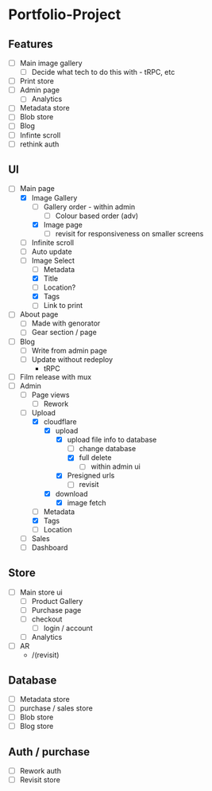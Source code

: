 # Portfolio-Project

## Features

- [ ] Main image gallery
  - [ ] Decide what tech to do this with - tRPC, etc
- [ ] Print store
- [ ] Admin page
  - [ ] Analytics
- [ ] Metadata store
- [ ] Blob store
- [ ] Blog
- [ ] Infinte scroll
- [ ] rethink auth

## UI

- [ ] Main page
  - [x] Image Gallery
    - [ ] Gallery order - within admin
      - [ ] Colour based order (adv)
    - [x] Image page
      - [ ] revisit for responsiveness on smaller screens 
  - [ ] Infinite scroll  
  - [ ] Auto update
  - [ ] Image Select
    - [ ] Metadata
    - [x] Title
    - [ ] Location?
    - [x] Tags
    - [ ] Link to print
- [ ] About page
  - [ ] Made with genorator
  - [ ] Gear section / page
- [ ] Blog
  - [ ] Write from admin page
  - [ ] Update without redeploy
    - tRPC
- [ ] Film release with mux
- [ ] Admin
  - [ ] Page views
    - [ ] Rework
  - [ ] Upload
    - [x] cloudflare
      - [x] upload
        - [x] upload file info to database
          - [ ] change database
          - [x] full delete
            - [ ] within admin ui
        - [x] Presigned urls
          - [ ] revisit
      - [x] download
        - [x] image fetch
    - [ ] Metadata
    - [x] Tags
    - [ ] Location
  - [ ] Sales
  - [ ] Dashboard

## Store

- [ ] Main store ui
  - [ ] Product Gallery
  - [ ] Purchase page
  - [ ] checkout
    - [ ] login / account
  - [ ] Analytics
- [ ] AR
  - /(revisit)

## Database

- [ ] Metadata store
- [ ] purchase / sales store
- [ ] Blob store
- [ ] Blog store

## Auth / purchase

- [ ] Rework auth
- [ ] Revisit store
